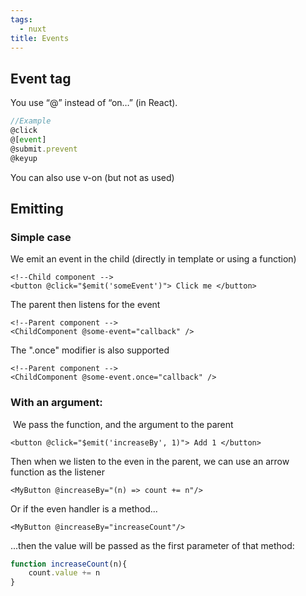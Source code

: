 ```yaml
---
tags:
  - nuxt
title: Events
---
```

## Event tag
You use “@” instead of “on…” (in React). 

```js
//Example 
@click
@[event]
@submit.prevent
@keyup
```

You can also use v-on (but not as used)

## Emitting

### Simple case

We emit an event in the child (directly in template or using a function)
```vue
<!--Child component -->
<button @click="$emit('someEvent')"> Click me </button>
```

The parent then listens for the event
```vue
<!--Parent component -->
<ChildComponent @some-event="callback" />
```

The ".once" modifier is also supported 
```vue
<!--Parent component -->
<ChildComponent @some-event.once="callback" />
```


### With an argument:

 We pass the function, and the argument to the parent
```vue
<button @click="$emit('increaseBy', 1)"> Add 1 </button>
```

Then when we listen to the even in the parent, we can use an arrow function as the listener
```vue
<MyButton @increaseBy="(n) => count += n"/>
```


Or if the even handler is a method...
```vue
<MyButton @increaseBy="increaseCount"/>
```
...then the value will be passed as the first parameter of that method:
```ts
function increaseCount(n){
	count.value += n
}
```

